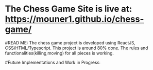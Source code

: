 # The Chess Game Site is live at: https://mouner1.github.io/chess-game/

#READ ME: 
The chess game project is developed using ReactJS, CSS/HTML/Typescript. This project is around 80% done. The rules and functionalities(killing,moving) for all pieces is working. 

#Future Implementations and Work in Progress: 


